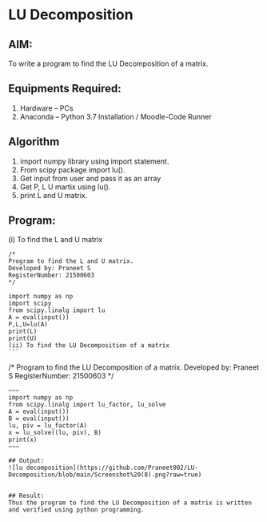 # LU Decomposition 

## AIM:
To write a program to find the LU Decomposition of a matrix.

## Equipments Required:
1. Hardware – PCs
2. Anaconda – Python 3.7 Installation / Moodle-Code Runner

## Algorithm
1. import numpy library using import statement.
2. From scipy package import lu().
3. Get input from user and pass it as an array
4. Get P, L U martix using lu().
5. print L and U matrix. 

## Program:
(i) To find the L and U matrix
```
/*
Program to find the L and U matrix.
Developed by: Praneet S
RegisterNumber: 21500603
*/
```
~~~
import numpy as np
import scipy
from scipy.linalg import lu
A = eval(input())
P,L,U=lu(A)
print(L)
print(U)
(ii) To find the LU Decomposition of a matrix
```
~~~
/*
Program to find the LU Decomposition of a matrix.
Developed by: Praneet S 
RegisterNumber: 21500603
*/
```
~~~
import numpy as np
from scipy.linalg import lu_factor, lu_solve
A = eval(input())
B = eval(input())
lu, piv = lu_factor(A)
x = lu_solve((lu, piv), B)
print(x)
~~~

## Output:
![lu decomposition](https://github.com/Praneet002/LU-Decomposition/blob/main/Screenshot%20(8).png?raw=true)


## Result:
Thus the program to find the LU Decomposition of a matrix is written and verified using python programming.

